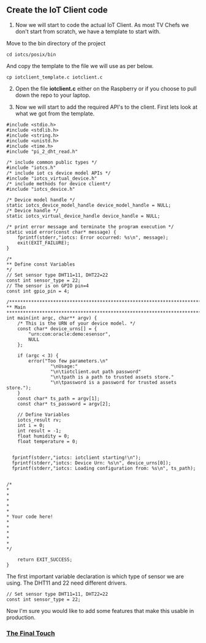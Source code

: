 ## Create the IoT Client code ##

1. Now we will start to code the actual IoT Client.
As most TV Chefs we don't start from scratch, we have a template to start with.

Move to the bin directory of the project

`cd iotcs/posix/bin`

 And copy the template to the file we will use as per below.

`cp iotclient_template.c iotclient.c`

2. Open the file **iotclient.c** either on the Raspberry or if you choose to pull down the repo to your laptop.

3. Now we will start to add the required API's to the client. First lets look at what we got from the template.

```
#include <stdio.h>
#include <stdlib.h>
#include <string.h>
#include <unistd.h>
#include <time.h>
#include "pi_2_dht_read.h"

/* include common public types */
#include "iotcs.h"
/* include iot cs device model APIs */
#include "iotcs_virtual_device.h"
/* include methods for device client*/
#include "iotcs_device.h"

/* Device model handle */
static iotcs_device_model_handle device_model_handle = NULL;
/* Device handle */
static iotcs_virtual_device_handle device_handle = NULL;

/* print error message and terminate the program execution */
static void error(const char* message) {
    fprintf(stderr,"iotcs: Error occurred: %s\n", message);
    exit(EXIT_FAILURE);
}

/*
** Define const Variables
*/
// Set sensor type DHT11=11, DHT22=22
const int sensor_type = 22;
// The sensor is on GPIO pin=4
const int gpio_pin = 4;

/************************************************************************************************
** Main
************************************************************************************************/
int main(int argc, char** argv) {
    /* This is the URN of your device model. */
    const char* device_urns[] = {
        "urn:com:oracle:demo:esensor",
        NULL
    };

    if (argc < 3) {
        error("Too few parameters.\n"
                "\nUsage:"
                "\n\tiotclient.out path password"
                "\n\tpath is a path to trusted assets store."
                "\n\tpassword is a password for trusted assets store.");
    }
    const char* ts_path = argv[1];
    const char* ts_password = argv[2];

	// Define Variables
    iotcs_result rv;
	int i = 0;
	int result = -1;
	float humidity = 0;
	float temperature = 0;


  fprintf(stderr,"iotcs: iotclient starting!\n");
  fprintf(stderr,"iotcs: Device Urn: %s\n", device_urns[0]);
  fprintf(stderr,"iotcs: Loading configuration from: %s\n", ts_path);


/*
*
*
*
*
*
* Your code here!
*
*
*
*
*
*/

    return EXIT_SUCCESS;
}
```
The first important variable declaration is which type of sensor we are using. The DHT11 and 22 need different drivers.
```
// Set sensor type DHT11=11, DHT22=22
const int sensor_type = 22;
```



Now I'm sure you would like to add some features that make this usable in production.

### [The Final Touch](finaltouch.md) ###
